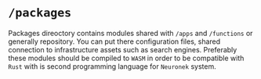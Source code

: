 # `/packages`

Packages direoctory contains modules shared with `/apps` and `/functions` or generally repository. You can put there configuration files, shared connection to infrastructure assets such as search engines. Preferably these modules should be compiled to `WASM` in order to be compatible with `Rust` with is second programming language for `Neuronek` system.
